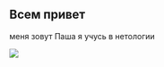 ## Всем привет
меня зовут Паша я учусь в нетологии

<image src= "![image](https://github.com/wbposha/me/assets/135736179/b156e9c7-8b1a-488d-bd44-9f42bb05affd)
">
  
